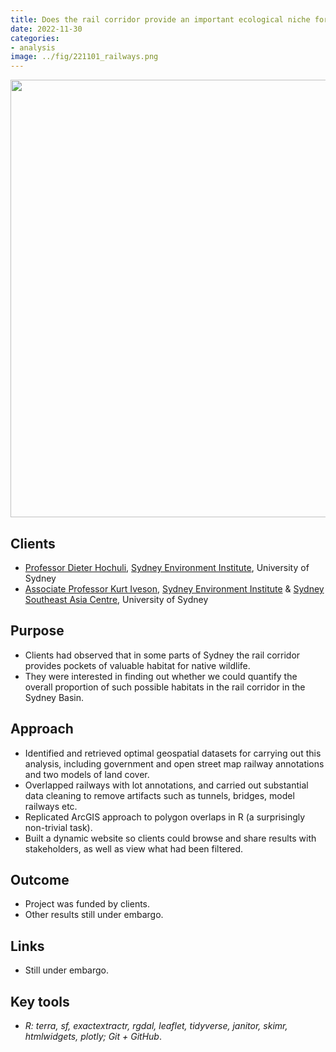 ```yaml
---
title: Does the rail corridor provide an important ecological niche for wildlife in the Greater Sydney region?
date: 2022-11-30
categories: 
- analysis
image: ../fig/221101_railways.png
---
```


<p align="center">
<img src="https://daryavanichkina.com/fig/221101_railways.png" width="700" />
</p>


## Clients

- [Professor Dieter Hochuli](https://www.sydney.edu.au/science/about/our-people/academic-staff/dieter-hochuli.html), [Sydney Environment Institute](https://www.sydney.edu.au/sydney-environment-institute/), University of Sydney
- [Associate Professor Kurt Iveson](https://www.sydney.edu.au/science/about/our-people/academic-staff/kurt-iveson.html), [Sydney Environment Institute](https://www.sydney.edu.au/sydney-environment-institute/) & [Sydney Southeast Asia Centre](https://www.sydney.edu.au/sydney-southeast-asia-centre/), University of Sydney

## Purpose

- Clients had observed that in some parts of Sydney the rail corridor provides pockets of valuable habitat for native wildlife.
- They were interested in finding out whether we could quantify the overall proportion of such possible habitats in the rail corridor in the Sydney Basin.

## Approach

- Identified and retrieved optimal geospatial datasets for carrying out this analysis, including government and open street map railway annotations and two models of land cover.
- Overlapped railways with lot annotations, and carried out substantial data cleaning to remove artifacts such as tunnels, bridges, model railways etc.
- Replicated ArcGIS approach to polygon overlaps in R (a surprisingly non-trivial task).
- Built a dynamic website so clients could browse and share results with stakeholders, as well as view what had been filtered.

## Outcome

- Project was funded by clients.
- Other results still under embargo.

## Links

- Still under embargo.

## Key tools

- *R: terra, sf, exactextractr, rgdal, leaflet, tidyverse, janitor, skimr, htmlwidgets, plotly; Git + GitHub*.
  
